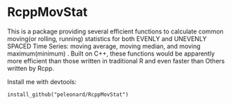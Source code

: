 # RcppMovStat

This is a package providing several efficient functions to 
    calculate common moving(or rolling, running) statistics for both EVENLY and UNEVENLY SPACED Time 
    Series: moving average, moving median, and moving maximum(minimum) . Built on C++, these 
    functions would be apparently more efficient than those written in traditional R and even faster
    than Others written by Rcpp. 
    
Install me with devtools:

    install_github("peleonard/RcppMovStat")
